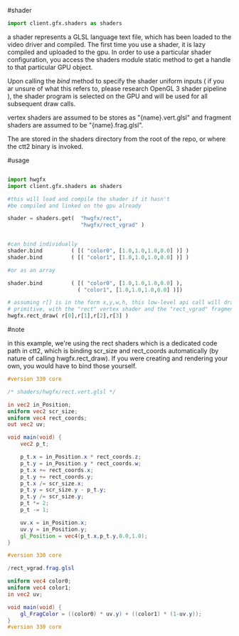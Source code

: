 #shader

```python
import client.gfx.shaders as shaders
```

a shader represents a GLSL language text file, which has been loaded to the video driver and compiled. The first time you use a shader, it is lazy compiled and uploaded to the gpu. In order to use a particular shader configuration, you access the shaders module static method to get a handle to that particular GPU object. 

Upon calling the *bind* method to specify the shader uniform inputs ( if you ar unsure of what this refers to, please research OpenGL 3 shader pipeline ), the shader program is selected on the GPU and will be used for all subsequent draw calls.

vertex shaders are assumed to be stores as "{name}.vert.glsl" and fragment shaders are assumed to be "{name}.frag.glsl".

The are stored in the shaders directory from the root of the repo, or where the ctt2 binary is invoked.

#usage

```python

import hwgfx
import client.gfx.shaders as shaders

#this will load and compile the shader if it hasn't
#be compiled and linked on the gpu already

shader = shaders.get(  "hwgfx/rect", 
                       "hwgfx/rect_vgrad" )


#can bind individually
shader.bind         ( [( "color0", [1.0,1.0,1.0,0.0] )] )
shader.bind         ( [( "color1", [1.0,1.0,1.0,0.0] )] )

#or as an array

shader.bind         ( [( "color0", [1.0,1.0,1.0,0.0] ),
                      ( "color1", [1.0,1.0,1.0,0.0] )])

# assuming r[] is in the form x,y,w,h, this low-level api call will draw a rectangle 
# primitive, with the "rect" vertex shader and the "rect_vgrad" fragment shader 
hwgfx.rect_draw( r[0],r[1],r[2],r[3] )
```
#note

in this example, we're using the rect shaders which is a dedicated code path in ctt2, which is binding scr_size and rect_coords automatically (by nature of calling hwgfx.rect_draw). If you were creating and rendering your own, you would have to bind those yourself. 


```glsl
#version 330 core

/* shaders/hwgfx/rect.vert.glsl */

in vec2 in_Position;
uniform vec2 scr_size;
uniform vec4 rect_coords;
out vec2 uv;

void main(void) {
    vec2 p_t;

    p_t.x = in_Position.x * rect_coords.z;
    p_t.y = in_Position.y * rect_coords.w;
    p_t.x += rect_coords.x;
    p_t.y += rect_coords.y;
    p_t.x /= scr_size.x;
    p_t.y = scr_size.y - p_t.y;
    p_t.y /= scr_size.y;
    p_t *= 2;
    p_t -= 1;

    uv.x = in_Position.x;
    uv.y = in_Position.y;
    gl_Position = vec4(p_t.x,p_t.y,0.0,1.0);
}
```
```glsl
#version 330 core

/rect_vgrad.frag.glsl

uniform vec4 color0;
uniform vec4 color1;
in vec2 uv;

void main(void) {
    gl_FragColor = ((color0) * uv.y) + ((color1) * (1-uv.y));
}
#version 330 core
```
